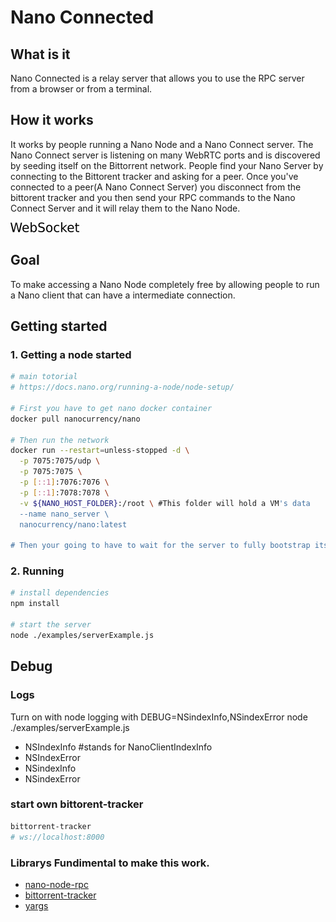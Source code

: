 # Nano Connected

## What is it

Nano Connected is a relay server that allows you to use the RPC server from a browser or from a terminal.  



## How it works
It works by people running a Nano Node and a Nano Connect server.  The Nano Connect server is listening on many WebRTC ports and is discovered by seeding itself on the Bittorrent network.  People find your Nano Server by connecting to the Bittorent tracker and asking for a peer.  Once you've connected to a peer(A Nano Connect Server) you disconnect from the bittorent tracker and you then send your RPC commands to the Nano Connect Server and it will relay them to the Nano Node. 

![How Nano Connect works](./images/HowItWorks.png)


## Goal 

To make accessing a Nano Node completely free by allowing people to run a Nano client that can have a intermediate connection. 

## Getting started
### 1. Getting a node started
```bash
# main totorial
# https://docs.nano.org/running-a-node/node-setup/

# First you have to get nano docker container
docker pull nanocurrency/nano

# Then run the network
docker run --restart=unless-stopped -d \
  -p 7075:7075/udp \
  -p 7075:7075 \
  -p [::1]:7076:7076 \
  -p [::1]:7078:7078 \
  -v ${NANO_HOST_FOLDER}:/root \ #This folder will hold a VM's data
  --name nano_server \
  nanocurrency/nano:latest 

# Then your going to have to wait for the server to fully bootstrap itself.
```

### 2. Running 

```bash
# install dependencies
npm install

# start the server
node ./examples/serverExample.js

```


## Debug

### Logs
Turn on with node logging with DEBUG=NSindexInfo,NSindexError node ./examples/serverExample.js
* NSIndexInfo #stands for NanoClientIndexInfo
* NSIndexError
* NSindexInfo  
* NSindexError

### start own bittorent-tracker 
~~~bash
bittorrent-tracker
# ws://localhost:8000
~~~

### Librarys Fundimental to make this work.
* [nano-node-rpc](https://github.com/BitDesert/nano-node-rpc)
* [bittorrent-tracker](https://github.com/webtorrent/bittorrent-tracker)
* [yargs](https://github.com/yargs/yargs)